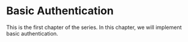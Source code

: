 # Basic Authentication
This is the first chapter of the series. In this chapter, we will implement basic authentication.